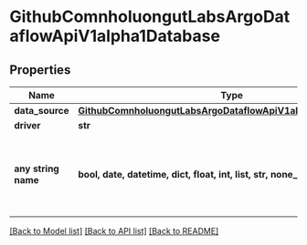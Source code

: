 # GithubComnholuongutLabsArgoDataflowApiV1alpha1Database


## Properties
Name | Type | Description | Notes
------------ | ------------- | ------------- | -------------
**data_source** | [**GithubComnholuongutLabsArgoDataflowApiV1alpha1DBDataSource**](GithubComnholuongutLabsArgoDataflowApiV1alpha1DBDataSource.md) |  | [optional] 
**driver** | **str** |  | [optional] 
**any string name** | **bool, date, datetime, dict, float, int, list, str, none_type** | any string name can be used but the value must be the correct type | [optional]

[[Back to Model list]](../README.md#documentation-for-models) [[Back to API list]](../README.md#documentation-for-api-endpoints) [[Back to README]](../README.md)


